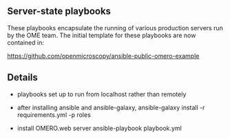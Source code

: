 Server-state playbooks
----------------------

These playbooks encapsulate the running of various
production servers run by the OME team. The initial
template for these playbooks are now contained in:

  https://github.com/openmicroscopy/ansible-public-omero-example


Details
-------

- playbooks set up to run from localhost rather than remotely

- after installing ansible and ansible-galaxy,
    ansible-galaxy install -r requirements.yml -p roles

- install OMERO.web server
    ansible-playbook playbook.yml
